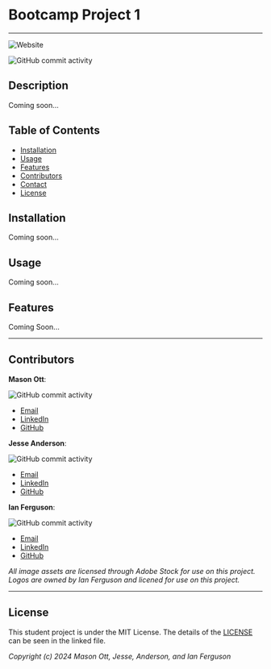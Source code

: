 # Bootcamp Project 1

---

![Website](https://img.shields.io/website?url=https%3A%2F%2Ftemptag.github.io%2FProject-1%2F&up_message=Online&up_color=green&down_message=Offline&down_color=red)

![GitHub commit activity](https://img.shields.io/github/commit-activity/t/TEMPTAG/Project-1?color=blue)

## Description

Coming soon...

## Table of Contents

- [Installation](#installation)
- [Usage](#usage)
- [Features](#features)
- [Contributors](#contributors)
- [Contact](#contact)
- [License](#license)

## Installation

Coming soon...

## Usage

Coming soon...

## Features

Coming Soon...

---

## Contributors

**Mason Ott**:

![GitHub commit activity](https://img.shields.io/github/commit-activity/t/TEMPTAG/Project-1?authorFilter=MaceOtt&color=blue)

- [Email](mason.mavier.ott@gmail.com)
- [LinkedIn]()
- [GitHub](https://github.com/MaceOtt)

**Jesse Anderson**:

![GitHub commit activity](https://img.shields.io/github/commit-activity/t/TEMPTAG/Project-1?authorFilter=Vtencouchclimbr&color=blue)

- [Email](lmntrylmnt@gmail.com)
- [LinkedIn]()
- [GitHub](https://github.com/Vtencouchclimbr)

**Ian Ferguson**:

![GitHub commit activity](https://img.shields.io/github/commit-activity/t/TEMPTAG/Project-1?authorFilter=TEMPTAG&color=blue)

- [Email](mailto:iansterlingferguson@gmail.com)
- [LinkedIn](https://www.linkedin.com/in/ianferguson/)
- [GitHub](https://github.com/TEMPTAG)

_All image assets are licensed through Adobe Stock for use on this project. Logos are owned by Ian Ferguson and licened for use on this project._

---

## License

This student project is under the MIT License. The details of the [LICENSE](./LICENSE) can be seen in the linked file.

_Copyright (c) 2024 Mason Ott, Jesse, Anderson, and Ian Ferguson_
